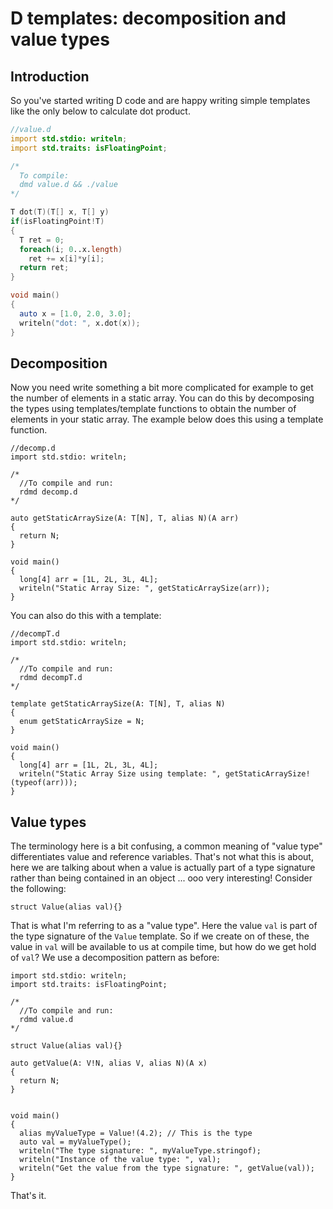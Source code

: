 # D templates: decomposition and value types

## Introduction

So you've started writing D code and are happy writing simple templates like the only below to calculate dot product.

```d
//value.d
import std.stdio: writeln;
import std.traits: isFloatingPoint;

/*
  To compile:
  dmd value.d && ./value
*/

T dot(T)(T[] x, T[] y)
if(isFloatingPoint!T)
{
  T ret = 0;
  foreach(i; 0..x.length)
    ret += x[i]*y[i];
  return ret;
}

void main()
{
  auto x = [1.0, 2.0, 3.0];
  writeln("dot: ", x.dot(x));
}
```
## Decomposition
Now you need write something a bit more complicated for example to get the number of elements in a static array. You can do this by decomposing the types using templates/template functions to obtain the number of elements in your static array. The example below does this using a template function.

```
//decomp.d
import std.stdio: writeln;

/*
  //To compile and run:
  rdmd decomp.d
*/

auto getStaticArraySize(A: T[N], T, alias N)(A arr)
{
  return N;
}

void main()
{
  long[4] arr = [1L, 2L, 3L, 4L];
  writeln("Static Array Size: ", getStaticArraySize(arr));
}
```

You can also do this with a template:

```
//decompT.d
import std.stdio: writeln;

/*
  //To compile and run:
  rdmd decompT.d
*/

template getStaticArraySize(A: T[N], T, alias N)
{
  enum getStaticArraySize = N;
}

void main()
{
  long[4] arr = [1L, 2L, 3L, 4L];
  writeln("Static Array Size using template: ", getStaticArraySize!(typeof(arr)));
}
```
## Value types

The terminology here is a bit confusing, a common meaning of "value type" differentiates value and reference variables. That's not what this is about, here we are talking about when a value is actually part of a type signature rather than being contained in an object ... ooo very interesting!  Consider the following:

```
struct Value(alias val){}
```
That is what I'm referring to as a "value type". Here the value `val` is part of the type signature of the `Value` template. So if we create on of these, the value in `val` will be available to us at compile time, but how do we get hold of `val`? We use a decomposition pattern as before:

```
import std.stdio: writeln;
import std.traits: isFloatingPoint;

/*
  //To compile and run:
  rdmd value.d
*/

struct Value(alias val){}

auto getValue(A: V!N, alias V, alias N)(A x)
{
  return N;
}


void main()
{
  alias myValueType = Value!(4.2); // This is the type
  auto val = myValueType();
  writeln("The type signature: ", myValueType.stringof);
  writeln("Instance of the value type: ", val);
  writeln("Get the value from the type signature: ", getValue(val));
}
```

That's it.

